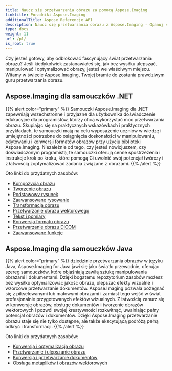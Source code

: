 ```yaml
---
title: Naucz się przetwarzania obrazu za pomocą Aspose.Imaging
linktitle: Poradniki Aspose.Imaging
additionalTitle: Aspose Referencje API
description: Naucz się przetwarzania obrazu z Aspose.Imaging - Opanuj sztukę manipulacji i ulepszania obrazu z Aspose.Imaging. Już dziś zanurz się w świat zaawansowanego przetwarzania obrazu.
type: docs
weight: 11
url: /pl/
is_root: true
---
```


Czy jesteś gotowy, aby odblokować fascynujący świat przetwarzania obrazu? Jeśli kiedykolwiek zastanawiałeś się, jak bez wysiłku ulepszać, manipulować i optymalizować obrazy, jesteś we właściwym miejscu. Witamy w świecie Aspose.Imaging, Twojej bramie do zostania prawdziwym guru przetwarzania obrazu.

## Aspose.Imaging dla samouczków .NET
{{% alert color="primary" %}}
Samouczki Aspose.Imaging dla .NET zapewniają wszechstronne i przyjazne dla użytkownika doświadczenie edukacyjne dla programistów, którzy chcą wykorzystać moc przetwarzania obrazu. Skupiając się na praktycznych wskazówkach i praktycznych przykładach, te samouczki mają na celu wyposażenie uczniów w wiedzę i umiejętności potrzebne do osiągnięcia doskonałości w manipulowaniu, edytowaniu i konwersji formatów obrazów przy użyciu biblioteki Aspose.Imaging. Niezależnie od tego, czy jesteś nowicjuszem, czy doświadczonym programistą, te samouczki oferują cenne spostrzeżenia i instrukcje krok po kroku, które pomogą Ci uwolnić swój potencjał twórczy i z łatwością zoptymalizować zadania związane z obrazami.
{{% /alert %}}

Oto linki do przydatnych zasobów:
 
- [Kompozycja obrazu](./net/image-composition/)
- [Tworzenie obrazu](./net/image-creation/)
- [Podstawowy rysunek](./net/basic-drawing/)
- [Zaawansowane rysowanie](./net/advanced-drawing/)
- [Transformacja obrazu](./net/image-transformation/)
- [Przetwarzanie obrazu wektorowego](./net/vector-image-processing/)
- [Tekst i pomiary](./net/text-and-measurements/)
- [Konwersja formatu obrazu](./net/image-format-conversion/)
- [Przetwarzanie obrazu DICOM](./net/dicom-image-processing/)
- [Zaawansowane funkcje](./net/advanced-features/)


## Aspose.Imaging dla samouczków Java
{{% alert color="primary" %}}
dziedzinie przetwarzania obrazów w języku Java, Aspose.Imaging for Java jawi się jako światło przewodnie, oferując szereg samouczków, które objaśniają zawiłą sztukę manipulowania obrazami i dokumentami. Dzięki bogatemu repozytorium zasobów możesz bez wysiłku optymalizować jakość obrazu, ulepszać efekty wizualne i wzorcowe przetwarzanie dokumentów. Aspose.Imaging pozwala pożegnać się z pikselowanymi lub matowymi obrazami i zamiast tego wejść w świat profesjonalnie przygotowanych efektów wizualnych. Z łatwością zanurz się w konwersję obrazów, obsługę dokumentów i tworzenie obrazów wektorowych i pozwól swojej kreatywności rozkwitnąć, uwalniając pełny potencjał obrazów i dokumentów. Dzięki Aspose.Imaging przetwarzanie obrazu staje się nie tylko dostępne, ale także ekscytującą podróżą pełną odkryć i transformacji.
{{% /alert %}}

Oto linki do przydatnych zasobów:
 
- [Konwersja i optymalizacja obrazu](./java/image-conversion-and-optimization/)
- [Przetwarzanie i ulepszanie obrazu](./java/image-processing-and-enhancement/)
- [Konwersja i przetwarzanie dokumentów](./java/document-conversion-and-processing/)
- [Obsługa metaplików i obrazów wektorowych](./java/metafile-and-vector-image-handling/)

